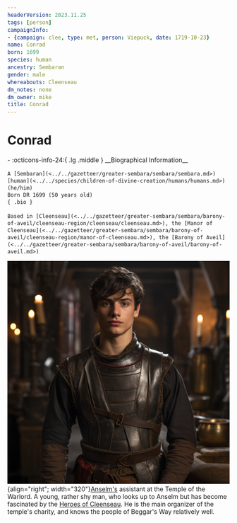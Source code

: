 ```yaml
---
headerVersion: 2023.11.25
tags: [person]
campaignInfo:
- {campaign: clee, type: met, person: Viepuck, date: 1719-10-23}
name: Conrad
born: 1699
species: human
ancestry: Sembaran
gender: male
whereabouts: Cleenseau
dm_notes: none
dm_owner: mike
title: Conrad
---
```

# Conrad
<div class="grid cards ext-narrow-margin ext-one-column" markdown>
- :octicons-info-24:{ .lg .middle } __Biographical Information__

    A [Sembaran](<../../gazetteer/greater-sembara/sembara/sembara.md>) [human](<../../species/children-of-divine-creation/humans/humans.md>) (he/him)  
    Born DR 1699 (50 years old)  
    { .bio }

    Based in [Cleenseau](<../../gazetteer/greater-sembara/sembara/barony-of-aveil/cleenseau-region/cleenseau/cleenseau.md>), the [Manor of Cleenseau](<../../gazetteer/greater-sembara/sembara/barony-of-aveil/cleenseau-region/manor-of-cleenseau.md>), the [Barony of Aveil](<../../gazetteer/greater-sembara/sembara/barony-of-aveil/barony-of-aveil.md>)
</div>



![Conrard Cleenseau](../../assets/conrard-cleenseau.png){align="right"; width="320"}[Anselm's](<./anselm.md>) assistant at the Temple of the Warlord. A young, rather shy man, who looks up to Anselm but has become fascinated by the [Heroes of Cleenseau](<../pcs/cleenseau/heroes-of-cleenseau.md>). He is the main organizer of the temple's charity, and knows the people of Beggar's Way relatively well. 




